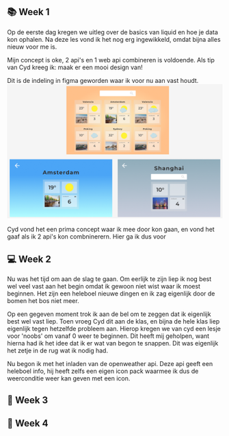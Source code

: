 ## **📚 Week 1**

Op de eerste dag kregen we uitleg over de basics van liquid en hoe je data kon ophalen. Na deze les vond ik het nog erg ingewikkeld, omdat bijna alles nieuw voor me is.

Mijn concept is oke, 2 api's en 1 web api combineren is voldoende. Als tip van Cyd kreeg ik: maak er een mooi design van!

Dit is de indeling in figma geworden waar ik voor nu aan vast houdt. 
![Figma schets](public/SchetsenFigma.png)

Cyd vond het een prima concept waar ik mee door kon gaan, en vond het gaaf als ik 2 api's kon combninerern. Hier ga ik dus voor

## **💻 Week 2**

Nu was het tijd om aan de slag te gaan. Om eerlijk te zijn liep ik nog best wel veel vast aan het begin omdat ik gewoon niet wist waar ik moest beginnen. Het zijn een heleboel nieuwe dingen en ik zag eigenlijk door de bomen het bos niet meer. 

Op een gegeven moment trok ik aan de bel om te zeggen dat ik eigenlijk best wel vast liep. Toen vroeg Cyd dit aan de klas, en bijna de hele klas liep eigenlijk tegen hetzelfde probleem aan. Hierop kregen we van cyd een lesje voor 'noobs' om vanaf 0 weer te beginnen. Dit heeft mij geholpen, want hierna had ik het idee dat ik er wat van begon te snappen. Dit was eigenlijk het zetje in de rug wat ik nodig had. 

Nu begon ik met het inladen van de openweather api. Deze api geeft een heleboel info, hij heeft zelfs een eigen icon pack waarmee ik dus de weerconditie weer kan geven met een icon. 



## **🧠 Week 3**

## **🎯 Week 4**



